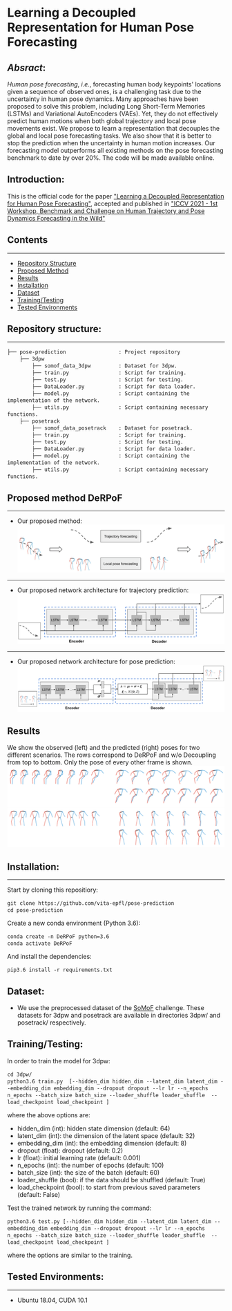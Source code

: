 # Learning a Decoupled Representation for Human Pose Forecasting

## _Absract_:

_Human pose forecasting_, *i.e.*, forecasting human body keypoints' locations given a sequence of observed ones, is a challenging task due to the uncertainty in human pose dynamics. 
Many approaches have been proposed to solve this problem, including Long Short-Term Memories (LSTMs) and Variational AutoEncoders (VAEs). Yet, they do not effectively predict human motions when both global trajectory and local pose movements exist.
We propose to learn a representation that decouples the global and local pose forecasting tasks. We also show that it is better to stop the prediction when the uncertainty in human motion increases. 
Our forecasting model outperforms all existing methods on the pose forecasting benchmark to date by over 20%. The code will be made available online.

## Introduction:
This is the official code for the paper ["Learning a Decoupled Representation for Human Pose Forecasting"](link), accepted and published in ["ICCV 2021 - 1st Workshop, Benchmark and Challenge on Human Trajectory and Pose Dynamics Forecasting in the Wild"](https://somof.stanford.edu/workshops/iccv21)

## Contents
------------
  * [Repository Structure](#repository-structure)
  * [Proposed Method](#proposed-method-DeRPoF)
  * [Results](#results)
  * [Installation](#installation)
  * [Dataset](#dataset)
  * [Training/Testing](#training-testing)
  * [Tested Environments](#tested-environments)
  
## Repository structure:
------------
    ├── pose-prediction                 : Project repository
        ├── 3dpw 
            ├── somof_data_3dpw         : Dataset for 3dpw.
            ├── train.py                : Script for training.  
            ├── test.py                 : Script for testing.  
            ├── DataLoader.py           : Script for data loader. 
            ├── model.py                : Script containing the implementation of the network.
            ├── utils.py                : Script containing necessary functions.
        ├── posetrack
            ├── somof_data_posetrack    : Dataset for posetrack.
            ├── train.py                : Script for training.  
            ├── test.py                 : Script for testing.  
            ├── DataLoader.py           : Script for data loader. 
            ├── model.py                : Script containing the implementation of the network.
            ├── utils.py                : Script containing necessary functions.
            
## Proposed method DeRPoF
-------------
* Our proposed method:
![Our proposed method](images/network.png)

-------------

* Our proposed network architecture for trajectory prediction:
![Our proposed network architecture for trajectory prediction](images/fig2.png)

-------------

* Our proposed network architecture for pose prediction:
![Our proposed network architecture for pose prediction](images/fig3.png)

## Results

We show the observed (left) and the predicted (right) poses for two different scenarios. The rows correspond to DeRPoF and w/o Decoupling from top to bottom. Only the pose of every other frame is shown. 
![a](images/fig4--a.png)
![b](images/fig4--b.png)

## Installation:
------------
Start by cloning this repositiory:
```
git clone https://github.com/vita-epfl/pose-prediction
cd pose-prediction
```
Create a new conda environment (Python 3.6):
```
conda create -n DeRPoF python=3.6
conda activate DeRPoF
```
And install the dependencies:
```
pip3.6 install -r requirements.txt
```

## Dataset:
  
  * We use the preprocessed dataset of the [SoMoF](https://somof.stanford.edu/dataset) challenge. These datasets for 3dpw and posetrack are available in directories 3dpw/ and posetrack/ respectively. 
  
## Training/Testing:
In order to train the model for 3dpw:
```
cd 3dpw/
python3.6 train.py  [--hidden_dim hidden_dim --latent_dim latent_dim --embedding_dim embedding_dim --dropout dropout --lr lr --n_epochs n_epochs --batch_size batch_size --loader_shuffle loader_shuffle  --load_checkpoint load_checkpoint ]
```
where the above options are:
* hidden_dim (int): hidden state dimension (default: 64)
* latent_dim (int): the dimension of the latent space (default: 32)
* embedding_dim (int): the embedding dimension (default: 8)
* dropout (float): dropout (default: 0.2)
* lr (float): initial learning rate (default: 0.001)
* n_epochs (int): the number of epochs (default: 100)
* batch_size (int): the size of the batch (default: 60)
* loader_shuffle (bool): if the data should be shuffled (default: True)
* load_checkpoint (bool): to start from previous saved parameters (default: False)

Test the trained network by running the command:
```
python3.6 test.py [--hidden_dim hidden_dim --latent_dim latent_dim --embedding_dim embedding_dim --dropout dropout --lr lr --n_epochs n_epochs --batch_size batch_size --loader_shuffle loader_shuffle  --load_checkpoint load_checkpoint ]
```
where the options are similar to the training. 

## Tested Environments:
------------
  * Ubuntu 18.04, CUDA 10.1
 
